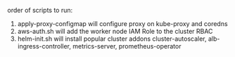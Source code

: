 order of scripts to run:
1. apply-proxy-configmap will configure proxy on kube-proxy and coredns
2. aws-auth.sh will add the worker node IAM Role to the cluster RBAC
3. helm-init.sh will install popular cluster addons cluster-autoscaler, alb-ingress-controller, metrics-server, prometheus-operator
